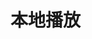 # 本地播放


<script setup>
import Local from '../.vitepress/components/local.vue'
</script>

<Local />
